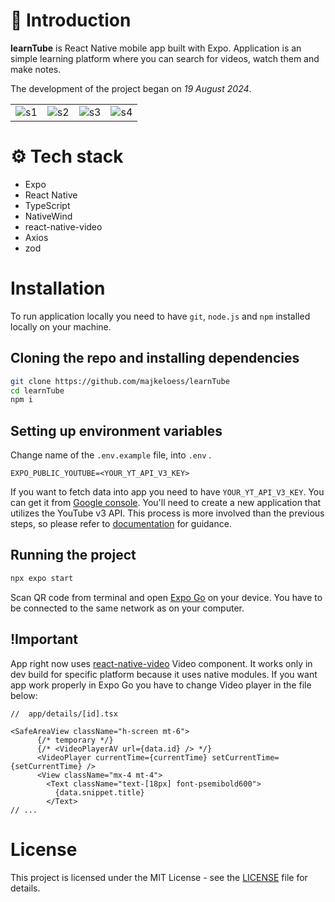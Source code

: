 # 👋 Introduction

**learnTube** is React Native mobile app built with Expo. Application is an simple learning platform where you can search for videos, watch them and make notes.

The development of the project began on _19 August 2024_.

<table>
  <tr>
    <td><img src="https://github.com/user-attachments/assets/e44da9dd-691a-404e-b767-8ab47af427b1" alt="s1"></td>
    <td><img src="https://github.com/user-attachments/assets/fbfe5d42-a0d4-4ed2-99dc-a093171842c7" alt="s2"></td>
    <td><img src="https://github.com/user-attachments/assets/31793aaf-dcf2-41af-84af-370df77e25d5" alt="s3"></td>
    <td><img src="https://github.com/user-attachments/assets/c80751b5-060d-4e77-84d8-6a232499db45" alt="s4"></td>
  </tr>
</table>



# ⚙️ Tech stack

- Expo
- React Native
- TypeScript
- NativeWind
- react-native-video
- Axios
- zod

# Installation

To run application locally you need to have `git`, `node.js` and `npm` installed locally on your machine.

## Cloning the repo and installing dependencies

```bash
git clone https://github.com/majkeloess/learnTube
cd learnTube
npm i
```

## Setting up environment variables

Change name of the `.env.example` file, into `.env` .

```env
EXPO_PUBLIC_YOUTUBE=<YOUR_YT_API_V3_KEY>

```

If you want to fetch data into app you need to have `YOUR_YT_API_V3_KEY`. You can get it from [Google console](https://console.cloud.google.com/). You'll need to create a new application that utilizes the YouTube v3 API. This process is more involved than the previous steps, so please refer to [documentation](https://developers.google.com/youtube/v3/docs) for guidance.

## Running the project

```bash
npx expo start
```

Scan QR code from terminal and open [Expo Go](https://expo.dev/go) on your device. You have to be connected to the same network as on your computer. 

## !Important
App right now uses [react-native-video](https://github.com/TheWidlarzGroup/react-native-video) Video component. It works only in dev build for specific platform because it uses native modules. If you want app work properly in Expo Go you have to change Video player in the file below:

```tsx
//  app/details/[id].tsx

<SafeAreaView className="h-screen mt-6">
      {/* temporary */}
      {/* <VideoPlayerAV url={data.id} /> */}
      <VideoPlayer currentTime={currentTime} setCurrentTime={setCurrentTime} />
      <View className="mx-4 mt-4">
        <Text className="text-[18px] font-psemibold600">
          {data.snippet.title}
        </Text>
// ...

```

# License

This project is licensed under the MIT License - see the [LICENSE](LICENSE) file for details.
